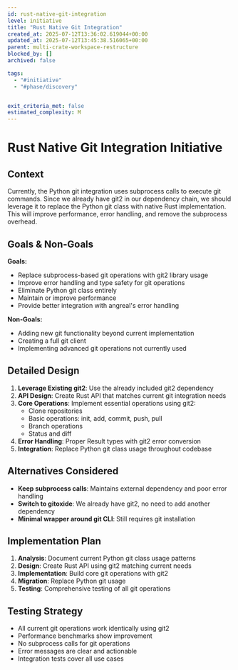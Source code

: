 ```yaml
---
id: rust-native-git-integration
level: initiative
title: "Rust Native Git Integration"
created_at: 2025-07-12T13:36:02.619044+00:00
updated_at: 2025-07-12T13:45:38.516065+00:00
parent: multi-crate-workspace-restructure
blocked_by: []
archived: false

tags:
  - "#initiative"
  - "#phase/discovery"


exit_criteria_met: false
estimated_complexity: M
---
```


# Rust Native Git Integration Initiative

## Context

Currently, the Python git integration uses subprocess calls to execute git commands. Since we already have git2 in our dependency chain, we should leverage it to replace the Python git class with native Rust implementation. This will improve performance, error handling, and remove the subprocess overhead.

## Goals & Non-Goals

**Goals:**
- Replace subprocess-based git operations with git2 library usage
- Improve error handling and type safety for git operations
- Eliminate Python git class entirely
- Maintain or improve performance
- Provide better integration with angreal's error handling

**Non-Goals:**
- Adding new git functionality beyond current implementation
- Creating a full git client
- Implementing advanced git operations not currently used

## Detailed Design

1. **Leverage Existing git2**: Use the already included git2 dependency
2. **API Design**: Create Rust API that matches current git integration needs
3. **Core Operations**: Implement essential operations using git2:
   - Clone repositories
   - Basic operations: init, add, commit, push, pull
   - Branch operations
   - Status and diff
4. **Error Handling**: Proper Result types with git2 error conversion
5. **Integration**: Replace Python git class usage throughout codebase

## Alternatives Considered

- **Keep subprocess calls**: Maintains external dependency and poor error handling
- **Switch to gitoxide**: We already have git2, no need to add another dependency
- **Minimal wrapper around git CLI**: Still requires git installation

## Implementation Plan

1. **Analysis**: Document current Python git class usage patterns
2. **Design**: Create Rust API using git2 matching current needs
3. **Implementation**: Build core git operations with git2
4. **Migration**: Replace Python git usage
5. **Testing**: Comprehensive testing of all git operations

## Testing Strategy

- All current git operations work identically using git2
- Performance benchmarks show improvement
- No subprocess calls for git operations
- Error messages are clear and actionable
- Integration tests cover all use cases